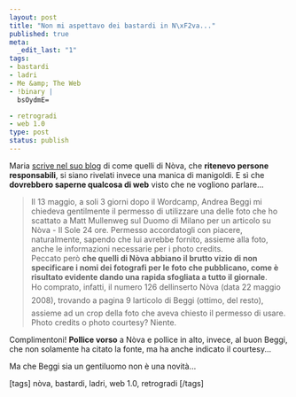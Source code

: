```yaml
--- 
layout: post
title: "Non mi aspettavo dei bastardi in N\xF2va..."
published: true
meta: 
  _edit_last: "1"
tags: 
- bastardi
- ladri
- Me &amp; The Web
- !binary |
  bsOydmE=

- retrogradi
- web 1.0
type: post
status: publish
---
```

  
  
Maria [scrive nel suo blog](http://sednonsatiata.wordpress.com/2008/05/22/di-copyright-ed-altri-furti-nova/) di come quelli di Nòva, che **ritenevo persone responsabili**, si siano rivelati invece una manica di manigoldi. E sì che **dovrebbero saperne qualcosa di web** visto che ne vogliono parlare...   
  
> Il 13 maggio, a soli 3 giorni dopo il Wordcamp, Andrea Beggi mi chiedeva gentilmente il permesso di utilizzare una delle foto che ho scattato a Matt Mullenweg sul Duomo di Milano per un articolo su Nòva - Il Sole 24 ore. Permesso accordatogli con piacere, naturalmente, sapendo che lui avrebbe fornito, assieme alla foto, anche le informazioni necessarie per i photo credits.  
> Peccato però **che quelli di Nòva abbiano il brutto vizio di non specificare i nomi dei fotografi per le foto che pubblicano, come è risultato evidente dando una rapida sfogliata a tutto il giornale**.   
> Ho comprato, infatti, il numero 126 dellinserto Nòva (data 22 maggio 2008), trovando a pagina 9 larticolo di Beggi (ottimo, del resto), assieme ad un crop della foto che aveva chiesto il permesso di usare.  
> Photo credits o photo courtesy? Niente.  
  
Complimentoni!  **Pollice vorso** a Nòva e pollice in alto, invece, al buon Beggi, che non solamente ha citato la fonte, ma ha anche indicato il courtesy...  
  
Ma che Beggi sia un gentiluomo non è una novità...  
  
[tags] nòva, bastardi, ladri, web 1.0, retrogradi [/tags] 
